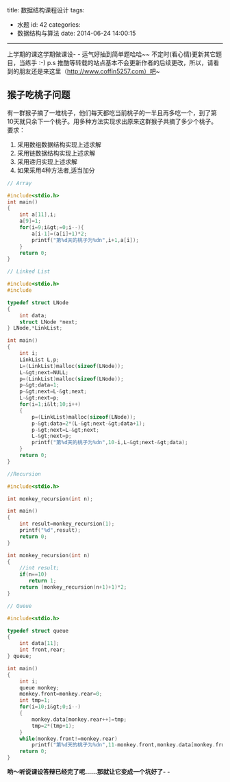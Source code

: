 title: 数据结构课程设计
tags:
  - 水题
id: 42
categories:
  - 数据结构与算法
date: 2014-06-24 14:00:15
---

上学期的课这学期做课设- - 运气好抽到简单题哈哈~~
不定时(看心情)更新其它题目，当练手 :-)
p.s 推酷等转载的站点基本不会更新作者的后续更改，所以，请看到的朋友还是来这里（http://www.coffin5257.com）吧~

<!--more-->

## 猴子吃桃子问题

有一群猴子摘了一堆桃子，他们每天都吃当前桃子的一半且再多吃一个，到了第10天就只余下一个桃子。用多种方法实现求出原来这群猴子共摘了多少个桃子。
要求：

1.  采用数组数据结构实现上述求解
2.  采用链数据结构实现上述求解
3.  采用递归实现上述求解
4.  如果采用4种方法者,适当加分

```C
// Array

#include<stdio.h>
int main()
{
    int a[11],i;
    a[9]=1;
    for(i=9;i&gt;=0;i--){
        a[i-1]=(a[i]+1)*2;
        printf("第%d天的桃子为%dn",i+1,a[i]);
    }
    return 0;
}
```

```C
// Linked List

#include<stdio.h>
#include

typedef struct LNode
{
    int data;
    struct LNode *next;
} LNode,*LinkList;

int main()
{
    int i;
    LinkList L,p;
    L=(LinkList)malloc(sizeof(LNode));
    L-&gt;next=NULL;
    p=(LinkList)malloc(sizeof(LNode));
    p-&gt;data=1;
    p-&gt;next=L-&gt;next;
    L-&gt;next=p;
    for(i=1;i&lt;10;i++) 
    { 
        p=(LinkList)malloc(sizeof(LNode));
        p-&gt;data=2*(L-&gt;next-&gt;data+1);
        p-&gt;next=L-&gt;next;
        L-&gt;next=p;
        printf("第%d天的桃子为%dn",10-i,L-&gt;next-&gt;data);
    }
    return 0;
}
```

```C
//Recursion

#include<stdio.h>

int monkey_recursion(int n);

int main()
{
    int result=monkey_recursion(1);
    printf("%d",result);
    return 0;
}

int monkey_recursion(int n)
{
    //int result;
    if(n==10)
       return 1;
    return (monkey_recursion(n+1)+1)*2;
}
```

```C
// Queue

#include<stdio.h>

typedef struct queue
{
    int data[11];
    int front,rear;
} queue;

int main()
{
    int i;
    queue monkey;
    monkey.front=monkey.rear=0;
    int tmp=1;
    for(i=10;i&gt;0;i--)
    {
        monkey.data[monkey.rear++]=tmp;
        tmp=2*(tmp+1);
    }
    while(monkey.front!=monkey.rear)
        printf("第%d天的桃子为%dn",11-monkey.front,monkey.data[monkey.front++]);
    return 0;
}
```

**哟～听说课设答辩已经完了呢......那就让它变成一个坑好了- -**